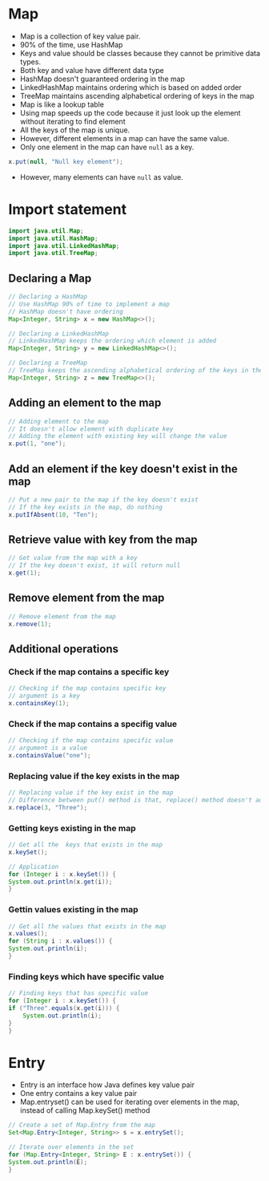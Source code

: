 # Map
- Map is a collection of key value pair.
- 90% of the time, use HashMap
- Keys and value should be classes because they cannot be primitive data types.
- Both key and value have different data type
- HashMap doesn't guaranteed ordering in the map
- LinkedHashMap maintains ordering which is based on added order
- TreeMap maintains ascending alphabetical ordering of keys in the map
- Map is like a lookup table
- Using map speeds up the code because it just look up the element without iterating to find element
- All the keys of the map is unique.
- However, different elements in a map can have the same value.
- Only one element in the map can have `null` as a key.
```java
x.put(null, "Null key element");
```
- However, many elements can have `null` as value.

# Import statement
```java
import java.util.Map;
import java.util.HashMap;
import java.util.LinkedHashMap;
import java.util.TreeMap;
```

## Declaring a Map
```java
// Declaring a HashMap
// Use HashMap 90% of time to implement a map
// HashMap doesn't have ordering
Map<Integer, String> x = new HashMap<>();

// Declaring a LinkedHashMap
// LinkedHashMap keeps the ordering which element is added
Map<Integer, String> y = new LinkedHashMap<>();

// Declaring a TreeMap
// TreeMap keeps the ascending alphabetical ordering of the keys in the map
Map<Integer, String> z = new TreeMap<>();
```

## Adding an element to the map
```java
// Adding element to the map
// It doesn't allow element with duplicate key
// Adding the element with existing key will change the value
x.put(1, "one");
```

## Add an element if the key doesn't exist in the map
```java
// Put a new pair to the map if the key doesn't exist
// If the key exists in the map, do nothing
x.putIfAbsent(10, "Ten");
```

## Retrieve value with key from the map
```java
// Get value from the map with a key
// If the key doesn't exist, it will return null
x.get(1);
```

## Remove element from the map
```java
// Remove element from the map
x.remove(1);
```


## Additional operations

### Check if the map contains a specific key
```java
// Checking if the map contains specific key
// argument is a key
x.containsKey(1);
```

### Check if the map contains a specifig value
```java
// Checking if the map contains specific value
// argument is a value
x.containsValue("one");
```


### Replacing value if the key exists in the map
```java
// Replacing value if the key exist in the map
// Difference between put() method is that, replace() method doesn't add or update value, if the key does not exist.
x.replace(3, "Three");
```

### Getting keys existing in the map
```java
// Get all the  keys that exists in the map
x.keySet();

// Application
for (Integer i : x.keySet()) {
System.out.println(x.get(i));
}
```

### Gettin values existing in the map
```java
// Get all the values that exists in the map
x.values();
for (String i : x.values()) {
System.out.println(i);
}
```

### Finding keys which have specific value
```java
// Finding keys that has specific value
for (Integer i : x.keySet()) {
if ("Three".equals(x.get(i))) {
    System.out.println(i);
}
}
```

# Entry
- Entry is an interface how Java defines key value pair
- One entry contains a key value pair
- Map.entryset() can be used for iterating over elements in the map, instead of calling Map.keySet() method

```java
// Create a set of Map.Entry from the map
Set<Map.Entry<Integer, String>> s = x.entrySet();

// Iterate over elements in the set
for (Map.Entry<Integer, String> E : x.entrySet()) {
System.out.println(E);
}
```